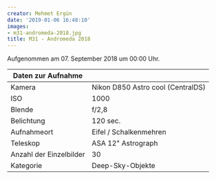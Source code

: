 ```yaml
---
creator: Mehmet Ergün
date: '2019-01-06 16:48:10'
images:
- m31-andromeda-2018.jpg
title: M31 - Andromeda 2018
---
```

Aufgenommen am 07. September 2018 um 00:00 Uhr.

| Daten zur Aufnahme | |
| - | - |
| Kamera | Nikon D850 Astro cool (CentralDS) |
| ISO | 1000 |
| Blende | f/2,8 |
| Belichtung | 120 sec. |
| Aufnahmeort | Eifel / Schalkenmehren |
| Teleskop | ASA 12" Astrograph |
| Anzahl der Einzelbilder | 30 |
| Kategorie | Deep-Sky-Objekte |
